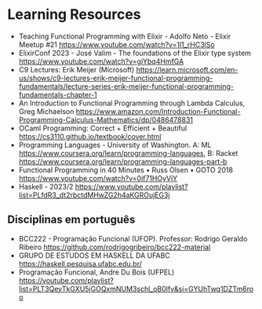 # Learning Resources


- Teaching Functional Programming with Elixir - Adolfo Neto - Elixir Meetup #21 https://www.youtube.com/watch?v=1l1_rHC3lSo
- ElixirConf 2023 - José Valim - The foundations of the Elixir type system https://www.youtube.com/watch?v=giYbq4HmfGA
- C9 Lectures: Erik Meijer (Microsoft) https://learn.microsoft.com/en-us/shows/c9-lectures-erik-meijer-functional-programming-fundamentals/lecture-series-erik-meijer-functional-programming-fundamentals-chapter-1
- An Introduction to Functional Programming through Lambda Calculus, Greg Michaelson https://www.amazon.com/Introduction-Functional-Programming-Calculus-Mathematics/dp/0486478831
- OCaml Programming: Correct + Efficient + Beautiful  https://cs3110.github.io/textbook/cover.html
- Programming Languages - University of Washington. A: ML https://www.coursera.org/learn/programming-languages, B: Racket https://www.coursera.org/learn/programming-languages-part-b
- Functional Programming in 40 Minutes • Russ Olsen • GOTO 2018 https://www.youtube.com/watch?v=0if71HOyVjY
- Haskell - 2023/2 https://www.youtube.com/playlist?list=PLfdR3_dt2rbctdMHwZG2h4aKGROujEG3j


## Disciplinas em português 

- BCC222 - Programação Funcional (UFOP). Professor: Rodrigo Geraldo Ribeiro https://github.com/rodrigogribeiro/bcc222-material
- GRUPO DE ESTUDOS EM HASKELL DA UFABC https://haskell.pesquisa.ufabc.edu.br/
- Programação Funcional, Andre Du Bois (UFPEL)  https://youtube.com/playlist?list=PLT3QeyTkGXU5jGOQxmNUM3schl_oB0lfy&si=GYUhTwq1DZTm6roo

